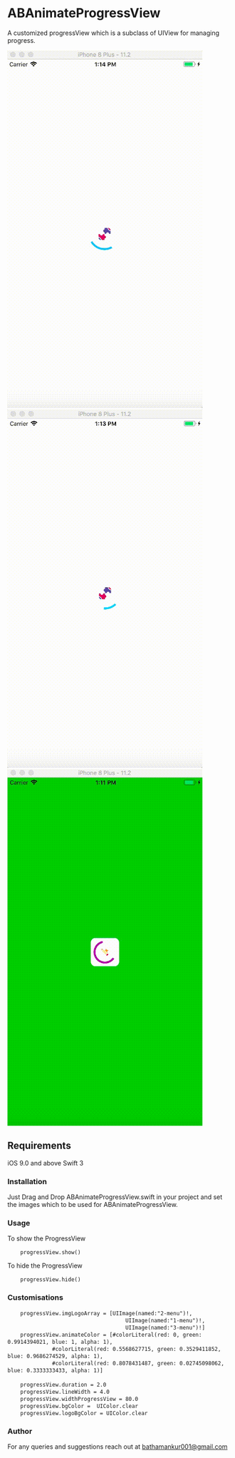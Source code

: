 # ABAnimateProgressView

A customized progressView which is a subclass of UIView for managing progress.

![Gif](example1.gif) ![Gif](example2.gif) ![Gif](example3.gif)

## Requirements

iOS 9.0 and above
Swift 3

### Installation
Just Drag and Drop ABAnimateProgressView.swift in your project and set the images which to be used for ABAnimateProgressView.

### Usage

To show the ProgressView

        progressView.show()

To hide the ProgressView

        progressView.hide()


### Customisations

        progressView.imgLogoArray = [UIImage(named:"2-menu")!,
                                         UIImage(named:"1-menu")!,
                                         UIImage(named:"3-menu")!]
        progressView.animateColor = [#colorLiteral(red: 0, green: 0.9914394021, blue: 1, alpha: 1),
                  #colorLiteral(red: 0.5568627715, green: 0.3529411852, blue: 0.9686274529, alpha: 1), 
                  #colorLiteral(red: 0.8078431487, green: 0.02745098062, blue: 0.3333333433, alpha: 1)]
        
        progressView.duration = 2.0
        progressView.lineWidth = 4.0
        progressView.widthProgressView = 80.0
        progressView.bgColor =  UIColor.clear
        progressView.logoBgColor = UIColor.clear
        
        
 ### Author
For any queries and suggestions reach out at bathamankur001@gmail.com
